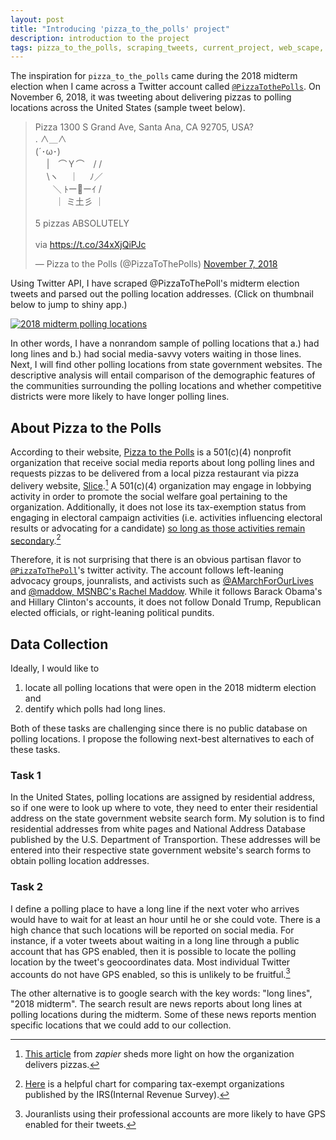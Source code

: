 ```yaml
---
layout: post
title: "Introducing 'pizza_to_the_polls' project"
description: introduction to the project
tags: pizza_to_the_polls, scraping_tweets, current_project, web_scape, python, R
---
```


The inspiration for `pizza_to_the_polls` came during the 2018 midterm election when I came across a Twitter account called [`@PizzaTothePolls`](https://twitter.com/PizzaToThePolls). On November 6, 2018, it was tweeting about delivering pizzas to polling locations across the United States (sample tweet below). 


<blockquote class="twitter-tweet"><p lang="ja" dir="ltr">Pizza 1300 S Grand Ave, Santa Ana, CA 92705, USA?<br>. ∧＿∧ <br> (´･ω･)<br>　 |　⌒Ｙ⌒　/ /<br>　 \ヽ　 ｜　 ﾉ／<br>　　＼ ﾄー🍕ーｲ /<br>　　 ｜ ミ土彡 ｜<br> <br>5 pizzas ABSOLUTELY <br> <br>via <a href="https://t.co/34xXjQiPJc">https://t.co/34xXjQiPJc</a></p>&mdash; Pizza to the Polls (@PizzaToThePolls) <a href="https://twitter.com/PizzaToThePolls/status/1060035393968660480?ref_src=twsrc%5Etfw">November 7, 2018</a></blockquote> <script async src="https://platform.twitter.com/widgets.js" charset="utf-8"></script>


Using Twitter API, I have scraped @PizzaToThePoll's midterm election tweets and parsed out the polling location addresses. (Click on thumbnail below to jump to shiny app.)


[![2018 midterm polling locations]({{site.baseurl}}/img/thumbnail_pizza_to_the_polls.png)](https://asakomikami.shinyapps.io/pizza_to_the_polls/)

In other words, I have a nonrandom sample of polling locations that a.) had long lines and b.) had social media-savvy voters waiting in those lines. Next, I will find other polling locations from state government websites. The descriptive analysis will entail comparison of the demographic features of the communities surrounding the polling locations and whether competitive districts were more likely to have longer polling lines.

## About Pizza to the Polls

According to their website, [Pizza to the Polls](https://polls.pizza/about/) is a 501(c)(4) nonprofit organization that receive social media reports about long polling lines and requests pizzas to be delivered from a local pizza restaurant via pizza delivery website, [Slice](https://slicelife.com/).[^activity] A 501(c)(4) organization may engage in lobbying activity in order to promote the social welfare goal pertaining to the organization. Additionally, it does not lose its tax-exemption status from engaging in electoral campaign activities (i.e. activities influencing electoral results or advocating for a candidate) [so long as those activities remain secondary](https://www.irs.gov/charities-non-profits/other-non-profits/social-welfare-organizations).[^chart] 

Therefore, it is not surprising that there is an obvious partisan flavor to [`@PizzaToThePoll`](https://twitter.com/PizzaToThePolls)'s twitter activity. The account follows left-leaning advocacy groups, jounralists, and activists such as [@AMarchForOurLives](https://twitter.com/AMarch4OurLives) and [@maddow, MSNBC's Rachel Maddow](https://twitter.com/maddow). While it follows Barack Obama's and Hillary Clinton's accounts, it does not follow Donald Trump, Republican elected officials, or right-leaning political pundits. 

[^chart]: [Here](https://www.irs.gov/charities-non-profits/common-tax-law-restrictions-on-activities-of-exempt-organizations) is a helpful chart for comparing tax-exempt organizations published by the IRS(Internal Revenue Survey). 

[^activity]: [This article](https://zapier.com/blog/pizza-to-the-polls-automation/?utm_medium=social&utm_source=twitter) from *zapier* sheds more light on how the organization delivers pizzas. 


## Data Collection

Ideally, I would like to 
<ol>
<li>locate all polling locations that were open in the 2018 midterm election and</li>
<li>dentify which polls had long lines. </li>
</ol>

Both of these tasks are challenging since there is no public database on polling locations. I propose the following next-best alternatives to each of these tasks.

### Task 1

In the United States, polling locations are assigned by residential address, so if one were to look up where to vote, they need to enter their residential address on the state government website search form. My solution is to find residential addresses from white pages and National Address Database published by the U.S. Department of Transportion. These addresses will be entered into their respective state government website's search forms to obtain polling location addresses. 

### Task 2

I define a polling place to have a long line if the next voter who arrives would have to wait for at least an hour until he or she could vote. There is a high chance that such locations will be reported on social media. For instance, if a voter tweets about waiting in a long line through a public account that has GPS enabled, then it is possible to locate the polling location by the tweet's geocoordinates data. Most individual Twitter accounts do not have GPS enabled, so this is unlikely to be fruitful.[^geo]

The other alternative is to google search with the key words: "long lines", "2018 midterm". The search result are news reports about long lines at polling locations during the midterm. Some of these news reports mention specific locations that we could add to our collection. 

[^geo]: Jouranlists using their professional accounts are more likely to have GPS enabled for their tweets. 


